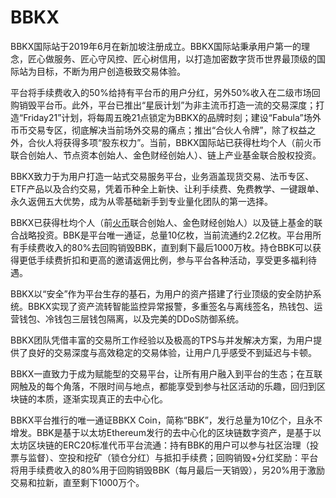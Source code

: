 # BBKX

BBKX国际站于2019年6月在新加坡注册成立。BBKX国际站秉承用户第一的理念，匠心做服务、匠心守风控、匠心树信用，以打造加密数字货币世界最顶级的国际站为目标，不断为用户创造极致交易体验。

平台将手续费收入的50%给持有平台币的用户分红，另外50%收入在二级市场回购销毁平台币。此外，平台已推出“星辰计划”为非主流币打造一流的交易深度；打造“Friday21”计划，将每周五晚21点锁定为BBKX的品牌时刻；建设“Fabula”场外币币交易专区，彻底解决当前场外交易的痛点；推出“合伙人令牌”，除了权益之外，合伙人将获得多项“股东权力”。当前，BBKX国际站已获得杜均个人（前火币联合创始人、节点资本创始人、金色财经创始人）、链上产业基金联合股权投资。

BBKX致力于为用户打造一站式交易服务平台，业务涵盖现货交易、法币专区、ETF产品以及合约交易，凭着币种全上新快、让利手续费、免费教学、一键跟单、永久返佣五大优势，成为从零基础新手到专业量化团队的第一选择。

BBKX已获得杜均个人（前[火币](https://www.heqi.cn/ex/tags/huobi/)联合创始人、金色财经创始人）以及链上基金的联合战略投资。BBK是平台唯一通证，总量10亿枚，当前流通约2.2亿枚。平台用所有手续费收入的80%去回购销毁BBK，直到剩下最后1000万枚。持仓BBK可以获得更低手续费折扣和更高的邀请返佣比例，参与平台各种活动，享受更多福利待遇。

BBKX以“安全”作为平台生存的基石，为用户的资产搭建了行业顶级的安全防护系统。BBKX实现了资产流转智能监控异常报警，多重签名与离线签名，热钱包、运营钱包、冷钱包三层钱包隔离，以及完美的DDoS防御系统。

BBKX团队凭借丰富的交易所工作经验以及极高的TPS与并发解决方案，为用户提供了良好的交易深度与高效稳定的交易体验，让用户几乎感受不到延迟与卡顿。

BBKX一直致力于成为赋能型的交易平台，让所有用户融入到平台的生态；在互联网触及的每个角落，不限时间与地点，都能享受到参与社区活动的乐趣，回归到区块链的本质，逐渐实现真正的去中心化。

BBKX平台推行的唯一通证BBKX Coin，简称“BBK”，发行总量为10亿个，且永不增发。BBK是基于以太坊Ethereum发行的去中心化的区块链数字资产，是基于以太坊区块链的ERC20标准代币平台流通：持有BBK的用户可以参与社区治理（投票与监督）、空投和挖矿（锁仓分红）与抵扣手续费；回购销毁+分红奖励：平台将用手续费收入的80%用于回购销毁BBK（每月最后一天销毁），另20%用于激励交易和拉新，直至剩下1000万个。




